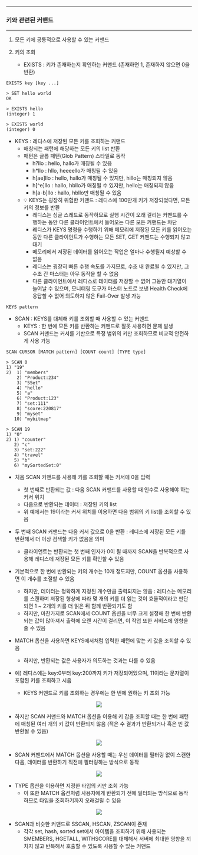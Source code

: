 -----
### 키와 관련된 커맨드
-----
1. 모든 키에 공통적으로 사용할 수 있는 커맨드

2. 키의 조회
   - EXISTS : 키가 존재하는지 확인하는 커맨드 (존재하면 1, 존재하지 않으면 0을 반환)
```redis
EXISTS key [key ...]
```
```redis
> SET hello world
OK

> EXISTS hello
(integer) 1

> EXISTS world
(integer) 0
```

   - KEYS : 레디스에 저장된 모든 키를 조회하는 커맨드
     + 매칭되는 패턴에 해당하는 모든 키의 list 반환
     + 패턴은 글롭 패턴(Glob Pattern) 스타일로 동작
       * h?llo : hello, hallo가 매칭될 수 있음
       * h*llo : hllo, heeeello가 매칭될 수 있음
       * h[ae]llo : hello, hallo가 매칭될 수 있지만, hillo는 매칭되지 않음
       * h[^e]llo : hallo, hbllo가 매칭될 수 있지만, hello는 매칭되지 않음
       * h[a-b]llo : hallo, hbllo만 매칭될 수 있음
     + 💡 KEYS는 굉장히 위험한 커맨드 : 레디스에 100만개 키가 저장되었다면, 모든 키의 정보를 반환
       * 레디스는 싱글 스레드로 동작하므로 실행 시간이 오래 걸리는 커맨드를 수행하는 동안 다른 클라이언트에서 들어오는 다른 모든 커맨드는 차단
       * 레디스가 KEYS 명령을 수행하기 위해 메모리에 저장된 모든 키를 읽어오는 동안 다른 클라이언트가 수행하는 모든 SET, GET 커맨드는 수행되지 않고 대기
       * 메모리에서 저장된 데이터를 읽어오는 작업은 얼마나 수행될지 예상할 수 없음
       * 레디스는 굉장히 빠른 수행 속도를 가지므로, 수초 내 완료될 수 있지만, 그 수초 간 마스터는 아무 동작을 할 수 없음
       * 다른 클라이언트에서 레디스로 데이터를 저장할 수 없어 그동안 대기열이 늘어날 수 있으며, 모니터링 도구가 마스터 노드로 보낸 Health Check에 응답할 수 없어 의도하지 않은 Fail-Over 발생 가능

```redis
KEYS pattern
```

   - SCAN : KEYS를 대체해 키를 조회할 때 사용할 수 있는 커맨드
     + KEYS : 한 번에 모든 키를 반환하는 커맨드로 잘못 사용하면 문제 발생
     + SCAN 커맨드는 커서를 기반으로 특정 범위의 키만 조회하므로 비교적 안전하게 사용 가능
```redis
SCAN CURSOR [MATCH pattern] [COUNT count] [TYPE type]
```
```redis
> SCAN 0
1) "19"
2)  1) "members"
    2) "Product:234"
    3) "SSet"
    4) "hello"
    5) "a"
    6) "Product:123"
    7) "set:111"
    8) "score:220817"
    9) "myset"
   10) "mybitmap"

> SCAN 19
1) "0"
2) 1) "counter"
   2) "c"
   3) "set:222"
   4) "travel"
   5) "b"
   6) "mySortedSet:0"
```
   - 처음 SCAN 커맨드를 사용해 키를 조회할 때는 커서에 0을 입력
     + 첫 번째로 반환되는 값 : 다음 SCAN 커맨드를 사용할 때 인수로 사용해야 하는 커서 위치
     + 다음으로 반환되는 데이터 : 저장된 키의 list
     + 위 예에서는 19이라는 커서 위치를 이용하면 다음 범위의 키 list를 조회할 수 있음

   - 두 번째 SCAN 커맨드는 다음 커서 값으로 0을 반환 : 레디스에 저장된 모든 키를 반환해서 더 이상 검색할 키가 없음을 의미
     + 클라이언트는 반환되는 첫 번째 인자가 0이 될 때까지 SCAN을 반복적으로 사용해 레디스에 저장된 모든 키를 확인할 수 있음

   - 기본적으로 한 번에 반환되는 키의 개수는 10개 정도지만, COUNT 옵션을 사용하면 이 개수를 조절할 수 있음
     + 하지만, 데이터는 정확하게 지정된 개수만큼 출력되지는 않음 : 레디스는 메모리를 스캔하며 저장된 형상에 따라 몇 개의 키를 더 읽는 것이 효율적이라고 판단되면 1 ~ 2개의 키를 더 읽은 뒤 함께 반환되기도 함
     + 하지만, 마찬가지로 SCAN에서 COUNT 옵션을 너무 크게 설정해 한 번에 반환되는 값이 많아져서 출력에 오랜 시간이 걸리면, 이 작업 또한 서비스에 영향을 줄 수 있음

   - MATCH 옵션을 사용하면 KEYS에서처럼 입력한 패턴에 맞는 키 값을 조회할 수 있음
     + 하지만, 반환되는 값은 사용자가 의도하는 것과는 다를 수 있음
  
   - 예) 레디스에는 key:0부터 key:200까지 키가 저장되어있으며, 11이라는 문자열이 포함된 키를 조회하고 시음
     + KEYS 커맨드로 키를 조회하는 경우에는 한 번에 원하는 키 조회 가능
<div align="center">
<img src="https://github.com/user-attachments/assets/12713801-6359-4b8a-b8b2-f9ab48df5cdf">
</div>

   - 하지만 SCAN 커맨드와 MATCH 옵션을 이용해 키 갑을 조회할 때는 한 번에 패턴에 매칭된 여러 개의 키 값이 반환되지 않음 (적은 수 결과가 반환되거나 혹은 빈 값 반환될 수 있음)
<div align="center">
<img src="https://github.com/user-attachments/assets/7ae5881d-8742-45b5-aeea-b615d8cadd1a">
</div>

   - SCAN 커맨드에서 MATCH 옵션을 사용할 때는 우선 데이터를 필터링 없이 스캔한 다음, 데이터를 반환하기 직전에 필터링하는 방식으로 동작
<div align="center">
<img src="https://github.com/user-attachments/assets/af013a02-37be-41fa-98a0-1448ded662a0">
</div>

   - TYPE 옵션을 이용하면 지정한 타입의 키만 조회 가능
     + 이 또한 MATCH 옵션처럼 사용자에게 반환되기 전에 필터되는 방식으로 동작하므로 타입을 조회하기까지 오래걸릴 수 있음

<div align="center">
<img src="https://github.com/user-attachments/assets/5217df02-7d9a-4dbc-b39e-3ba3e7cfdb9e">
</div>

   - SCAN과 비슷한 커맨드로 SSCAN, HSCAN, ZSCAN이 존재
     + 각각 set, hash, sorted set에서 아이템을 조회하기 위해 사용되는 SMEMBERS, HGETALL, WITHSCORE를 대체해서 서버에 최대한 영향을 끼치지 않고 반복해서 호출할 수 있도록 사용할 수 있는 커맨드

